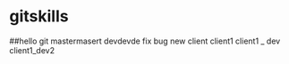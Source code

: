 # gitskills
##hello git
mastermasert
devdevde
fix bug
new client
client1
client1 _ dev
client1_dev2
